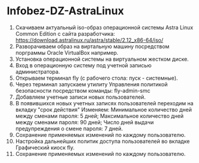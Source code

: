 # Infobez-DZ-AstraLinux

1. Скачиваем актуальный iso-образ операционной системы Astra Linux Common Edition с сайта разработчика: https://download.astralinux.ru/astra/stable/2.12_x86-64/iso/
2. Разворачиваем образ на виртальную машину посредством порграммы Oracle VirtualBox например.
3. Установка операционной системы на виртуальном жестком диске.
4. Вход в операционную систему под учетной записью администратора.
5. Открываем терминал fly (с рабочего стола: пуск - системные).
6. Через терминал запускаем утилиту Управления политикой безопасности посредством команды: fly-admin-smc
7. Добавляем учетные записи новых пользователей.
8. В появившихся новых учетных записях пользователей переходим на вкладку "срок действия"
   Изменяем: Минимальное количество дней между сменами пароля: 5 дней;
             Максимальное количество дней между сменами пароля: 90 дней;
             Число дней выдачи предупреждения о смене пароля: 7 дней.
9. Сохранение применяемых изменений по каждому пользователю.
10. Настройка дальнейших политик доступа пользователей во вкладке Графический киоск fly.
11. Сохранение применяемых изменений по каждому пользователю.
